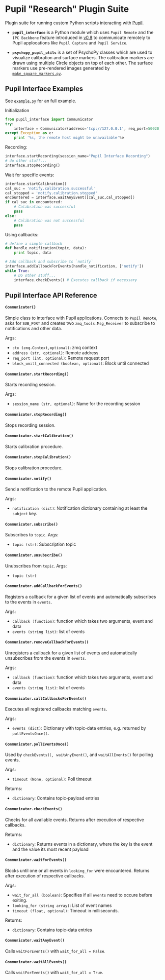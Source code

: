# Pupil "Research" Plugin Suite

Plugin suite for running custom Python scripts interacting with [Pupil](https://github.com/pupil-labs/pupil).

- **`pupil_interface`** is a Python module which uses `Pupil Remote` and the `IPC Backbone` feature introduced in [v0.8](https://github.com/pupil-labs/pupil/releases/tag/v0.8) to communicate remotely to Pupil applocations like `Pupil Capture` and `Pupil Service`.

- **`psychopy_pupil_utils`** is a set of PsychoPy classes which are used to visualize calibration and surface markers. The calibration markers are drawn using multiple Circle objects on top of each other. The surface markers use pre-rendered images generated by [`make_square_markers.py`](https://github.com/pupil-labs/pupil-helpers/blob/master/make_square_markers.py).

## Pupil Interface Examples
See [`example.py`](example.py) for an full example.

Initialization

```python
from pupil_interface import Communicator
try:
    interface = Communicator(address='tcp://127.0.0.1', req_port=50020)
except Exception as e:
    print '%s, the remote host might be unavailable'%e
```

Recording:

```python
interface.startRecording(session_name="Pupil Interface Recording")
# do other stuff...
interface.stopRecording()
```

Wait for specific events:

```python
interface.startCalibration()
cal_suc = 'notify.calibration.successful'
cal_stopped = 'notify.calibration.stopped'
encountered = interface.waitAnyEvent([cal_suc,cal_stopped])
if cal_suc in encountered:
    # Calibration was successful
    pass
else:
    # Calibration was not successful
    pass
```

Using callbacks:

```python
# define a simple callback
def handle_notification(topic, data):
    print topic, data

# Add callback and subscribe to `notify`
interface.addCallbackForEvents(handle_notification, ['notify'])
while True:
    # Do other stuff...
    interface.checkEvents() # Executes callback if necessary
```

## Pupil Interface API Reference

#### `Communicator()`
Simple class to interface with Pupil applications. Connects to `Pupil Remote`, asks for `SUB_PORT` and creates two `zmq_tools.Msg_Receiver` to subscribe to notifications and other data.

Args:

- `ctx (zmq.Context,optional)`: zmq context
- `address (str, optional)`: Remote address
- `req_port (int, optional)`: Remote request port
- `block_unitl_connected (boolean, optional)`: Block until connected


#### `Communicator.startRecording()`
Starts recording session.

Args:

- `session_name (str, optional)`: Name for the recording session


#### `Communicator.stopRecording()`
Stops recording session.


#### `Communicator.startCalibration()`
Starts calibration procedure.


#### `Communicator.stopCalibration()`
Stops calibration procedure.


#### `Communicator.notify()`
Send a notification to the remote Pupil application.

Args:

- `notification (dict)`: Notification dictionary containing at least the `subject` key.


#### `Communicator.subscribe()`
Subscribes to `topic`.
Args:

- `topic (str)`: Subscription topic


#### `Communicator.unsubscribe()`
Unubscribes from `topic`.
Args:

- `topic (str)`


#### `Communicator.addCallbackForEvents()`
Registers a callback for a given list of events and automatically subscribes to the events in `events`.

Args:

- `callback (function)`: function which takes two arguments, event and data
- `events (string list)`: list of events


#### `Communicator.removeCallbackForEvents()`
Unregisters a callback for a given list of events and automatically unsubscribes from the events in `events`.

Args:

- `callback (function)`: function which takes two arguments, event and data
- `events (string list)`: list of events


#### `Communicator.callCallbacksForEvents()`
Executes all registered callbacks matching `events`.

Args:

- `events (dict)`: Dictionary with topic-data entries, e.g. returned by `pollEventsOnce()`.


#### `Communicator.pollEventsOnce()`
Used by ``checkEvents()``, `` waitAnyEvent()``, and ``waitAllEvents()`` for polling events.

Args:

- `timeout (None, optional)`: Poll timeout

Returns:

- `dictionary`: Contains topic-payload entries


#### `Communicator.checkEvents()`
Checks for all available events. Returns after execution of respective callbacks.

Returns:

- `dictionary`: Returns events in a dictionary, where the key is the
        event and the value its most recent payload


#### `Communicator.waitForEvents()`
Blocks until one or all events in ``looking_for`` were encountered. Returns after execution of respective callbacks.

Args:

- `wait_for_all (boolean)`: Specifies if all `events` need to occure before exiting.
- `looking_for (string array)`: List of event names
- `timeout (float, optional)`: Timeout in milliseconds.

Returns:

- `dictionary`: Contains topic-data entries


#### `Communicator.waitAnyEvent()`
Calls `waitForEvents()` with `wait_for_all = False`.


#### `Communicator.waitAllEvents()`
Calls `waitForEvents()` with `wait_for_all = True`.
